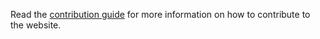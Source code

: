 Read the [contribution guide](https://github\.com/danielpickens/astra/wiki/Documentation:-Contributing) for more information on how to contribute to the website.

